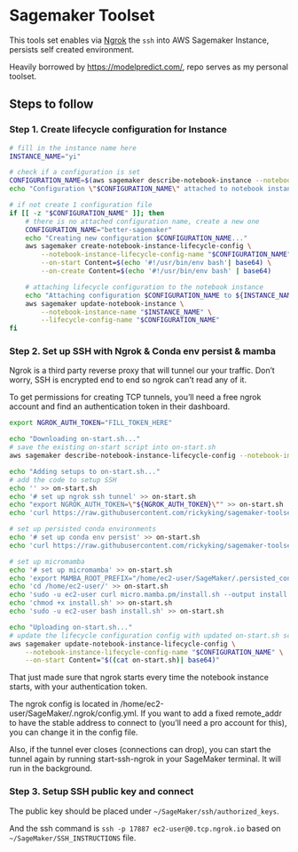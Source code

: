 # Sagemaker Toolset 

This tools set enables via [Ngrok](https://dashboard.ngrok.com/get-started/setup) the `ssh` into AWS Sagemaker Instance, persists self created environment.

Heavily borrowed by https://modelpredict.com/, repo serves as my personal toolset.

## Steps to follow

### Step 1. Create lifecycle configuration for Instance

```bash
# fill in the instance name here
INSTANCE_NAME="yi"

# check if a configuration is set
CONFIGURATION_NAME=$(aws sagemaker describe-notebook-instance --notebook-instance-name "${INSTANCE_NAME}" | jq -e '.NotebookInstanceLifecycleConfigName | select (.!=null)' | tr -d '"')
echo "Configuration \"$CONFIGURATION_NAME\" attached to notebook instance $INSTANCE_NAME"

# if not create 1 configuration file
if [[ -z "$CONFIGURATION_NAME" ]]; then
    # there is no attached configuration name, create a new one
    CONFIGURATION_NAME="better-sagemaker"
    echo "Creating new configuration $CONFIGURATION_NAME..."
    aws sagemaker create-notebook-instance-lifecycle-config \
        --notebook-instance-lifecycle-config-name "$CONFIGURATION_NAME" \
        --on-start Content=$(echo '#!/usr/bin/env bash'| base64) \
        --on-create Content=$(echo '#!/usr/bin/env bash' | base64)

    # attaching lifecycle configuration to the notebook instance
    echo "Attaching configuration $CONFIGURATION_NAME to ${INSTANCE_NAME}..."
    aws sagemaker update-notebook-instance \
        --notebook-instance-name "$INSTANCE_NAME" \
        --lifecycle-config-name "$CONFIGURATION_NAME"
fi
```

### Step 2. Set up SSH with Ngrok & Conda env persist & mamba

Ngrok is a third party reverse proxy that will tunnel our your traffic. Don’t worry, SSH is encrypted end to end so ngrok can’t read any of it.

To get permissions for creating TCP tunnels, you’ll need a free ngrok account and find an authentication token in their dashboard.

```bash
export NGROK_AUTH_TOKEN="FILL_TOKEN_HERE"

echo "Downloading on-start.sh..."
# save the existing on-start script into on-start.sh
aws sagemaker describe-notebook-instance-lifecycle-config --notebook-instance-lifecycle-config-name "$CONFIGURATION_NAME" | jq '.OnStart[0].Content'  | tr -d '"' | base64 --decode > on-start.sh

echo "Adding setups to on-start.sh..."
# add the code to setup SSH
echo '' >> on-start.sh
echo '# set up ngrok ssh tunnel' >> on-start.sh
echo "export NGROK_AUTH_TOKEN=\"${NGROK_AUTH_TOKEN}\"" >> on-start.sh
echo 'curl https://raw.githubusercontent.com/rickyking/sagemaker-toolset/main/ssh/on-start-ngrok.sh | bash' >> on-start.sh

# set up persisted conda environments
echo '# set up conda env persist' >> on-start.sh
echo 'curl https://raw.githubusercontent.com/rickyking/sagemaker-toolset/main/save-conda-env/on-start.sh | bash' >> on-start.sh

# set up micromamba
echo '# set up micromamba' >> on-start.sh
echo 'export MAMBA_ROOT_PREFIX="/home/ec2-user/SageMaker/.persisted_conda"' >> on-start.sh
echo 'cd /home/ec2-user/' >> on-start.sh
echo 'sudo -u ec2-user curl micro.mamba.pm/install.sh --output install.sh' >> on-start.sh
echo 'chmod +x install.sh' >> on-start.sh
echo 'sudo -u ec2-user bash install.sh' >> on-start.sh

echo "Uploading on-start.sh..."
# update the lifecycle configuration config with updated on-start.sh script
aws sagemaker update-notebook-instance-lifecycle-config \
    --notebook-instance-lifecycle-config-name "$CONFIGURATION_NAME" \
    --on-start Content="$((cat on-start.sh)| base64)"
```

That just made sure that ngrok starts every time the notebook instance starts, with your authentication token.

The ngrok config is located in /home/ec2-user/SageMaker/.ngrok/config.yml. If you want to add a fixed remote_addr to have the stable address to connect to (you’ll need a pro account for this), you can change it in the config file.

Also, if the tunnel ever closes (connections can drop), you can start the tunnel again by running start-ssh-ngrok in your SageMaker terminal. It will run in the background.

### Step 3. Setup SSH public key and connect

The public key should be placed under `~/SageMaker/ssh/authorized_keys`.

And the ssh command is `ssh -p 17887 ec2-user@0.tcp.ngrok.io` based on `~/SageMaker/SSH_INSTRUCTIONS` file.